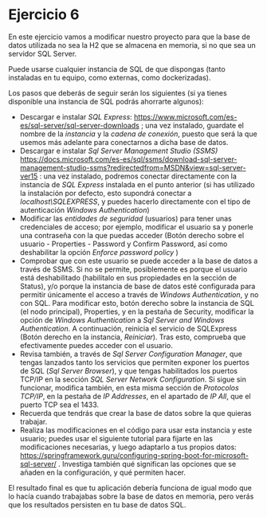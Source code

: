 # Ejercicio 6

En este ejercicio vamos a modificar nuestro proyecto para que la base de datos utilizada no sea la H2 que se almacena en memoria, si no que sea un servidor SQL Server.

Puede usarse cualquier instancia de SQL de que dispongas (tanto instaladas en tu equipo, como externas, como dockerizadas).

Los pasos que deberás de seguir serán los siguientes (si ya tienes disponible una instancia de SQL podrás ahorrarte algunos):

- Descargar e instalar *SQL Express*: https://www.microsoft.com/es-es/sql-server/sql-server-downloads ; una vez instalado, guardate el nombre de la *instancia* y la *cadena de conexión*, puesto que será la que usemos más adelante para conectarnos a dicha base de datos.
- Descargar e instalar *Sql Server Management Studio (SSMS)*  https://docs.microsoft.com/es-es/sql/ssms/download-sql-server-management-studio-ssms?redirectedfrom=MSDN&view=sql-server-ver15 : una vez instalado, podremos conectar directamente con la instancia de *SQL Express* instalada en el punto anterior (si has utilizado la instalación por defecto, esto supondrá conectar a *localhost\SQLEXPRESS*, y puedes hacerlo directamente con el tipo de autenticación *Windows Authentication*)
- Modificar las *entidades de seguridad* (usuarios) para tener unas credenciales de acceso; por ejemplo, modificar el usuario sa y ponerle una contraseña con la que puedas acceder (Botón derecho sobre el usuario - Properties - Password y Confirm Password, así como deshabilitar la opción *Enforce password policy* )
- Comprobar que con este usuario se puede acceder a la base de datos a través de SSMS. Si no se permite, posiblemente es porque el usuario está deshabilitado (habilítalo en sus propiedades en la sección de Status), y/o porque la instancia de base de datos esté configurada para permitir únicamente el acceso a través de *Windows Authentication*, y no con SQL. Para modificar esto, botón derecho sobre la instancia de SQL (el nodo principal), Properties, y en la pestaña de Security, modificar la opción de *Windows Authentication* a *Sql Server and Windows Authentication*. A continuación, reinicia el servicio de SQLExpress (Botón derecho en la instancia, *Reiniciar*). Tras esto, comprueba que efectivamente puedes acceder con el usuario.
- Revisa también, a través de *Sql Server Configuration Manager*, que tengas lanzados tanto los servicios que permiten exponer los puertos de SQL (*Sql Server Browser*), y que tengas habilitados los puertos TCP/IP en la sección *SQL Server Network Configuration*. Si sigue sin funcionar, modifica también, en esta misma sección de *Protocolos TCP/IP*, en la pestaña de *IP Addresses*, en el apartado de *IP All*, que el puerto TCP sea el 1433.
- Recuerda que tendrás que crear la base de datos sobre la que quieras trabajar.
- Realiza las modificaciones en el código para usar esta instancia y este usuario; puedes usar el siguiente tutorial para fijarte en las modificaciones necesarias, y luego adaptarlo a tus propios datos: https://springframework.guru/configuring-spring-boot-for-microsoft-sql-server/ . Investiga también qué significan las opciones que se añaden en la configuración, y qué permiten hacer.


El resultado final es que tu aplicación debería funciona de igual modo que lo hacía cuando trabajabas sobre la base de datos en memoria, pero verás que los resultados persisten en tu base de datos SQL.